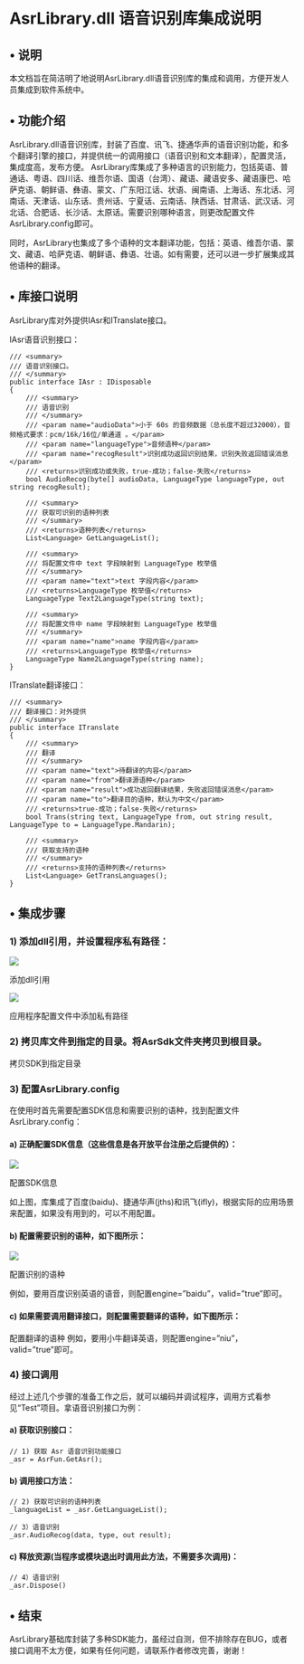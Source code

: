 # AsrLibrary.dll 语音识别库集成说明 #
## •	说明 ##
本文档旨在简洁明了地说明AsrLibrary.dll语音识别库的集成和调用，方便开发人员集成到软件系统中。
## •	功能介绍 ##
AsrLibrary.dll语音识别库，封装了百度、讯飞、捷通华声的语音识别功能，和多个翻译引擎的接口，并提供统一的调用接口（语音识别和文本翻译），配置灵活，集成度高，发布方便。
AsrLibrary库集成了多种语言的识别能力，包括英语、普通话、粤语、四川话、维吾尔语、国语（台湾）、藏语、藏语安多、藏语康巴、哈萨克语、朝鲜语、彝语、蒙文、广东阳江话、状语、闽南语、上海话、东北话、河南话、天津话、山东话、贵州话、宁夏话、云南话、陕西话、甘肃话、武汉话、河北话、合肥话、长沙话、太原话。需要识别哪种语言，则更改配置文件AsrLibrary.config即可。

同时，AsrLibrary也集成了多个语种的文本翻译功能，包括：英语、维吾尔语、蒙文、藏语、哈萨克语、朝鲜语、彝语、壮语。如有需要，还可以进一步扩展集成其他语种的翻译。

## •	库接口说明 ##
AsrLibrary库对外提供IAsr和ITranslate接口。

IAsr语音识别接口：

    /// <summary>
    /// 语音识别接口。
    /// </summary>
    public interface IAsr : IDisposable
    {
        /// <summary>
        /// 语音识别
        /// </summary>
        /// <param name="audioData">小于 60s 的音频数据（总长度不超过32000），音频格式要求：pcm/16k/16位/单通道 。</param>
        /// <param name="languageType">音频语种</param>
        /// <param name="recogResult">识别成功返回识别结果，识别失败返回错误消息</param>
        /// <returns>识别成功或失败，true-成功；false-失败</returns>
        bool AudioRecog(byte[] audioData, LanguageType languageType, out string recogResult);

        /// <summary>
        /// 获取可识别的语种列表
        /// </summary>
        /// <returns>语种列表</returns>
        List<Language> GetLanguageList();

        /// <summary>
        /// 将配置文件中 text 字段映射到 LanguageType 枚举值
        /// </summary>
        /// <param name="text">text 字段内容</param>
        /// <returns>LanguageType 枚举值</returns>
        LanguageType Text2LanguageType(string text);

        /// <summary>
        /// 将配置文件中 name 字段映射到 LanguageType 枚举值
        /// </summary>
        /// <param name="name">name 字段内容</param>
        /// <returns>LanguageType 枚举值</returns>
        LanguageType Name2LanguageType(string name);
    }

ITranslate翻译接口：

    /// <summary>
    /// 翻译接口：对外提供
    /// </summary>
    public interface ITranslate
    {
        /// <summary>
        /// 翻译
        /// </summary>
        /// <param name="text">待翻译的内容</param>
        /// <param name="from">翻译源语种</param>
        /// <param name="result">成功返回翻译结果，失败返回错误消息</param>
        /// <param name="to">翻译目的语种，默认为中文</param>
        /// <returns>true-成功；false-失败</returns>
        bool Trans(string text, LanguageType from, out string result, LanguageType to = LanguageType.Mandarin);

        /// <summary>
        /// 获取支持的语种
        /// </summary>
        /// <returns>支持的语种列表</returns>
        List<Language> GetTransLanguages();
    }

## •	集成步骤 ##
### 1)	添加dll引用，并设置程序私有路径： ###
 
![](https://i.imgur.com/4A2tpBL.png)

添加dll引用

![](https://i.imgur.com/wP77mZb.png)
 
应用程序配置文件中添加私有路径
### 2)	拷贝库文件到指定的目录。将AsrSdk文件夹拷贝到根目录。 ###
 
拷贝SDK到指定目录
### 3)	配置AsrLibrary.config ###
在使用时首先需要配置SDK信息和需要识别的语种，找到配置文件AsrLibrary.config：
#### a)	正确配置SDK信息（这些信息是各开放平台注册之后提供的）： ####
 ![](https://i.imgur.com/v3Waw2w.png)

配置SDK信息

如上图，库集成了百度(baidu)、捷通华声(jths)和讯飞(ifly)，根据实际的应用场景来配置，如果没有用到的，可以不用配置。
#### b)	配置需要识别的语种，如下图所示： ####
 ![](https://i.imgur.com/Xb4Xpja.png)

配置识别的语种

例如，要用百度识别英语的语音，则配置engine=”baidu”，valid=”true”即可。
#### c)	如果需要调用翻译接口，则配置需要翻译的语种，如下图所示： ####
 
配置翻译的语种
例如，要用小牛翻译英语，则配置engine=”niu”，valid=”true”即可。
### 4)	接口调用 ###
经过上述几个步骤的准备工作之后，就可以编码并调试程序，调用方式看参见“Test”项目。拿语音识别接口为例：
#### a)	获取识别接口： ####
    // 1) 获取 Asr 语音识别功能接口
    _asr = AsrFun.GetAsr();

#### b)	调用接口方法： ####
    // 2) 获取可识别的语种列表
    _languageList = _asr.GetLanguageList();
    
    // 3）语音识别
    _asr.AudioRecog(data, type, out result);

#### c)	释放资源(当程序或模块退出时调用此方法，不需要多次调用)： ####
    // 4）语音识别
    _asr.Dispose()
## •	结束 ##
AsrLibrary基础库封装了多种SDK能力，虽经过自测，但不排除存在BUG，或者接口调用不太方便，如果有任何问题，请联系作者修改完善，谢谢！	